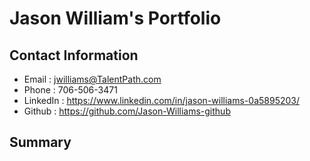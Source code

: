 # Jason William's Portfolio

## Contact Information
* Email : jwilliams@TalentPath.com
* Phone : 706-506-3471
* LinkedIn : https://www.linkedin.com/in/jason-williams-0a5895203/
* Github : https://github.com/Jason-Williams-github

## Summary
